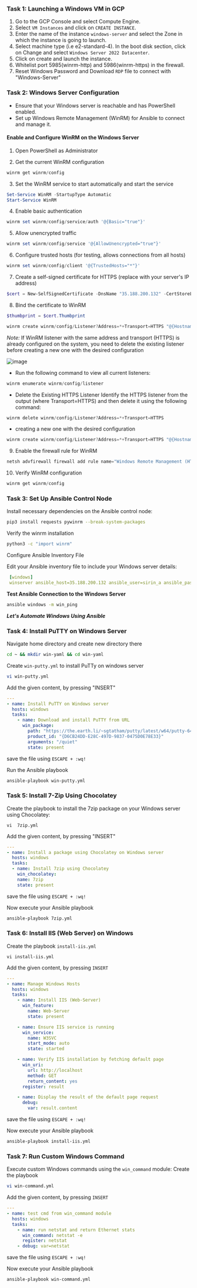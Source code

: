 
### Task 1: Launching a Windows VM in GCP

1. Go to the GCP Console and select Compute Engine.
2. Select `VM Instances` and click on `CREATE INSTANCE`.
3. Enter the name of the instance `windows-server` and select the Zone in which the instance is going to launch.
4. Select machine type (i.e e2-standard-4). In the boot disk section, click on Change and select `Windows Server 2022 Datacenter`.
5. Click on create and launch the instance.
6. Whitelist port 5985(winrm-http) and 5986(winrm-https) in the firewall.
7. Reset Windows Password and Download `RDP` file to connect with "Windows-Server"

### Task 2: Windows Server Configuration

  * Ensure that your Windows server is reachable and has PowerShell enabled.
  * Set up Windows Remote Management (WinRM) for Ansible to connect and manage it.
    
#### Enable and Configure WinRM on the Windows Server

1. Open PowerShell as Administrator

2. Get the current WinRM configuration
 ```powershell
 winrm get winrm/config
 ```
3. Set the WinRM service to start automatically and start the service
  ```powershell
 Set-Service WinRM -StartupType Automatic
 Start-Service WinRM
 ```

4. Enable basic authentication  
  ```powershell
  winrm set winrm/config/service/auth '@{Basic="true"}'
 ```
5. Allow unencrypted traffic  
  ```powershell
 winrm set winrm/config/service '@{AllowUnencrypted="true"}'
 ```
6. Configure trusted hosts (for testing, allows connections from all hosts)
  ```powershell
 winrm set winrm/config/client '@{TrustedHosts="*"}'
 ```
7. Create a self-signed certificate for HTTPS (replace with your server's IP address)
  ```powershell
 $cert = New-SelfSignedCertificate -DnsName "35.188.200.132" -CertStoreLocation Cert:\LocalMachine\My
 ```
8. Bind the certificate to WinRM
  ```powershell
  $thumbprint = $cert.Thumbprint
  ```
  ```powershell
  winrm create winrm/config/Listener?Address=*+Transport=HTTPS "@{Hostname=""35.188.200.132""; CertificateThumbprint=""$thumbprint""}"
  ```
 *Note:* If WinRM listener with the same address and transport (HTTPS) is already configured on the system, you need to delete the existing listener before creating a new one with the desired configuration
 
 ![image](https://github.com/user-attachments/assets/a0cbf878-5c9f-47b2-af91-4df0956d82f6)
 
 * Run the following command to view all current listeners:
 ```powershell
 winrm enumerate winrm/config/listener
 ```
 * Delete the Existing HTTPS Listener
 Identify the HTTPS listener from the output (where Transport=HTTPS) and then delete it using the following command:
 ```powershell
 winrm delete winrm/config/Listener?Address=*+Transport=HTTPS
 ```
 * creating a new one with the desired configuration
 ```powershell
 winrm create winrm/config/Listener?Address=*+Transport=HTTPS "@{Hostname=""35.188.200.132""; CertificateThumbprint=""$thumbprint""}"
 ```
9. Enable the firewall rule for WinRM
  ```powershell
 netsh advfirewall firewall add rule name="Windows Remote Management (HTTPS-In)" dir=in action=allow protocol=TCP localport=5986
 ```
10. Verify WinRM configuration
  ```powershell
  winrm get winrm/config
  ```


### Task 3: Set Up Ansible Control Node
 Install necessary dependencies on the Ansible control node:

 ```bash
 pip3 install requests pywinrm --break-system-packages
 ```
 Verify the winrm installation
  ```bash
 python3 -c "import winrm"
 ```
 Configure Ansible Inventory File
 
 Edit your Ansible inventory file to include your Windows server details:

 ```yaml
  [windows]
  winserver ansible_host=35.188.200.132 ansible_user=sirin_a ansible_password=":PCj%u~E&72PW,P" ansible_port=5986 ansible_connection=winrm ansible_winrm_server_cert_validation=ignore ansible_winrm_transport=basic
```
**Test Ansible Connection to the Windows Server**
 ```bash
 ansible windows -m win_ping
```
***Let's Automate Windows Using Ansible***

### Task 4: Install PuTTY on Windows Server
 Navigate home directory and create new directory there
 ```bash
 cd ~ && mkdir win-yaml && cd win-yaml
 ```
 Create `win-putty.yml` to install PuTTy on windows server
 ```bash
 vi win-putty.yml
 ```
 Add the given content, by pressing "INSERT"
 ```yaml
 ---
 - name: Install PuTTY on Windows server
   hosts: windows
   tasks:
     - name: Download and install PuTTY from URL
       win_package:
         path: "https://the.earth.li/~sgtatham/putty/latest/w64/putty-64bit-0.81-installer.msi"
         product_id: "{D6CB24DD-E28C-497D-9837-0475D0E78E33}"
         arguments: "/quiet"
         state: present
 ```
 save the file using `ESCAPE + :wq!`
 
 Run the Ansible playbook
 ```bash
 ansible-playbook win-putty.yml
 ```
### Task 5: Install 7-Zip Using Chocolatey
 Create the playbook to install the 7zip package on your Windows server using Chocolatey:
 ```
 vi  7zip.yml
 ```
 Add the given content, by pressing "INSERT"
 ```yaml
 ---
 - name: Install a package using Chocolatey on Windows server
   hosts: windows
   tasks:
   - name: Install 7zip using Chocolatey
     win_chocolatey:
     name: 7zip
     state: present
 ```
 save the file using `ESCAPE + :wq!`
 
 Now execute your Ansible playbook 
 
 ```bash
 ansible-playbook 7zip.yml
 ```
### Task 6: Install IIS (Web Server) on Windows
 Create the playbook  `install-iis.yml`
 ```
 vi install-iis.yml
 ```
 Add the given content, by pressing `INSERT`
 ```yaml
 ---
 - name: Manage Windows Hosts
   hosts: windows
   tasks:
     - name: Install IIS (Web-Server)
       win_feature:
         name: Web-Server
         state: present
 
     - name: Ensure IIS service is running
       win_service:
         name: W3SVC
         start_mode: auto
         state: started
 
     - name: Verify IIS installation by fetching default page
       win_uri:
         url: http://localhost
         method: GET
         return_content: yes
       register: result
 
     - name: Display the result of the default page request
       debug:
         var: result.content
  ```
 
  save the file using `ESCAPE + :wq!`
  
  Now execute your Ansible playbook 
  ```bash
  ansible-playbook install-iis.yml
  ```
### Task 7: Run Custom Windows Command 
 Execute custom Windows commands using the `win_command` module:
 Create the playbook
 ```bash
 vi win-command.yml
 ```
  Add the given content, by pressing `INSERT`
 ```yaml
 ---
 - name: test cmd from win_command module
   hosts: windows
   tasks:
     - name: run netstat and return Ethernet stats
       win_command: netstat -e
       register: netstat
     - debug: var=netstat
 ```
  save the file using `ESCAPE + :wq!`
   
 Now execute your Ansible playbook 
 
 ```bash
 ansible-playbook win-command.yml
 ```
